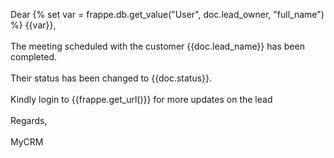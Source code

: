 Dear {% set var = frappe.db.get_value("User", doc.lead_owner, "full_name") %} {{var}},<br><br>
The meeting scheduled with the customer {{doc.lead_name}} has been completed.<br><br>
Their status has been changed to {{doc.status}}.<br><br>
Kindly login to {{frappe.get_url()}} for more updates on the lead<br><br>
Regards,<br><br>
MyCRM